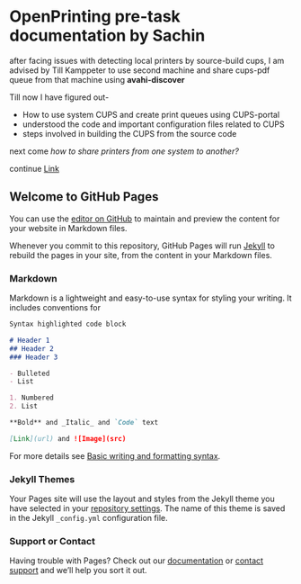 # OpenPrinting pre-task documentation by Sachin
after facing issues with detecting local printers by source-build cups, I am advised by Till Kamppeter to use second machine and share cups-pdf queue from that machine using **avahi-discover** 

Till now I have figured out-
* How to use system CUPS and create print queues using CUPS-portal
* understood the code and important configuration files related to CUPS
* steps involved in building the CUPS from the source code

next come _how to share printers from one system to another?_ 

continue [Link](https://wiki.debian.org/CUPSPrintQueues#The_device-uri_for_a_Networked_Printer)

## Welcome to GitHub Pages
You can use the [editor on GitHub](https://github.com/thakan25/thakan25.github.io/edit/main/README.md) to maintain and preview the content for your website in Markdown files.

Whenever you commit to this repository, GitHub Pages will run [Jekyll](https://jekyllrb.com/) to rebuild the pages in your site, from the content in your Markdown files.

### Markdown

Markdown is a lightweight and easy-to-use syntax for styling your writing. It includes conventions for

```markdown
Syntax highlighted code block

# Header 1
## Header 2
### Header 3

- Bulleted
- List

1. Numbered
2. List

**Bold** and _Italic_ and `Code` text

[Link](url) and ![Image](src)
```

For more details see [Basic writing and formatting syntax](https://docs.github.com/en/github/writing-on-github/getting-started-with-writing-and-formatting-on-github/basic-writing-and-formatting-syntax).

### Jekyll Themes

Your Pages site will use the layout and styles from the Jekyll theme you have selected in your [repository settings](https://github.com/thakan25/thakan25.github.io/settings/pages). The name of this theme is saved in the Jekyll `_config.yml` configuration file.

### Support or Contact

Having trouble with Pages? Check out our [documentation](https://docs.github.com/categories/github-pages-basics/) or [contact support](https://support.github.com/contact) and we’ll help you sort it out.
